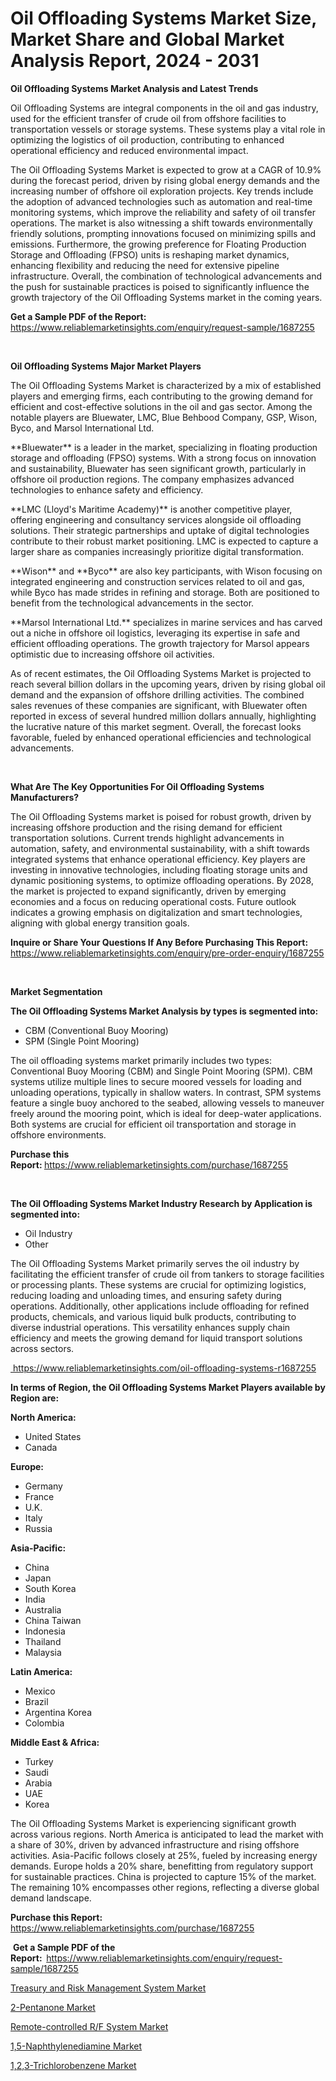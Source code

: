 <p><h1>Oil Offloading Systems Market Size, Market Share and Global Market Analysis Report, 2024 - 2031</h1></p><p><strong>Oil Offloading Systems Market Analysis and Latest Trends</strong></p>
<p><p>Oil Offloading Systems are integral components in the oil and gas industry, used for the efficient transfer of crude oil from offshore facilities to transportation vessels or storage systems. These systems play a vital role in optimizing the logistics of oil production, contributing to enhanced operational efficiency and reduced environmental impact.</p><p>The Oil Offloading Systems Market is expected to grow at a CAGR of 10.9% during the forecast period, driven by rising global energy demands and the increasing number of offshore oil exploration projects. Key trends include the adoption of advanced technologies such as automation and real-time monitoring systems, which improve the reliability and safety of oil transfer operations. The market is also witnessing a shift towards environmentally friendly solutions, prompting innovations focused on minimizing spills and emissions. Furthermore, the growing preference for Floating Production Storage and Offloading (FPSO) units is reshaping market dynamics, enhancing flexibility and reducing the need for extensive pipeline infrastructure. Overall, the combination of technological advancements and the push for sustainable practices is poised to significantly influence the growth trajectory of the Oil Offloading Systems market in the coming years.</p></p>
<p><strong>Get a Sample PDF of the Report:&nbsp;</strong> <a href="https://www.reliablemarketinsights.com/enquiry/request-sample/1687255?utm_campaign=1405&utm_medium=2&utm_source=Github&utm_content=ia&utm_term=16102024&utm_id=oil-offloading-systems">https://www.reliablemarketinsights.com/enquiry/request-sample/1687255</a></p>
<p>&nbsp;</p>
<p><strong>Oil Offloading Systems Major Market Players</strong></p>
<p><p>The Oil Offloading Systems Market is characterized by a mix of established players and emerging firms, each contributing to the growing demand for efficient and cost-effective solutions in the oil and gas sector. Among the notable players are Bluewater, LMC, Blue Behbood Company, GSP, Wison, Byco, and Marsol International Ltd.</p><p>**Bluewater** is a leader in the market, specializing in floating production storage and offloading (FPSO) systems. With a strong focus on innovation and sustainability, Bluewater has seen significant growth, particularly in offshore oil production regions. The company emphasizes advanced technologies to enhance safety and efficiency.</p><p>**LMC (Lloyd's Maritime Academy)** is another competitive player, offering engineering and consultancy services alongside oil offloading solutions. Their strategic partnerships and uptake of digital technologies contribute to their robust market positioning. LMC is expected to capture a larger share as companies increasingly prioritize digital transformation.</p><p>**Wison** and **Byco** are also key participants, with Wison focusing on integrated engineering and construction services related to oil and gas, while Byco has made strides in refining and storage. Both are positioned to benefit from the technological advancements in the sector.</p><p>**Marsol International Ltd.** specializes in marine services and has carved out a niche in offshore oil logistics, leveraging its expertise in safe and efficient offloading operations. The growth trajectory for Marsol appears optimistic due to increasing offshore oil activities.</p><p>As of recent estimates, the Oil Offloading Systems Market is projected to reach several billion dollars in the upcoming years, driven by rising global oil demand and the expansion of offshore drilling activities. The combined sales revenues of these companies are significant, with Bluewater often reported in excess of several hundred million dollars annually, highlighting the lucrative nature of this market segment. Overall, the forecast looks favorable, fueled by enhanced operational efficiencies and technological advancements.</p></p>
<p>&nbsp;</p>
<p><strong>What Are The Key Opportunities For Oil Offloading Systems Manufacturers?</strong></p>
<p><p>The Oil Offloading Systems market is poised for robust growth, driven by increasing offshore production and the rising demand for efficient transportation solutions. Current trends highlight advancements in automation, safety, and environmental sustainability, with a shift towards integrated systems that enhance operational efficiency. Key players are investing in innovative technologies, including floating storage units and dynamic positioning systems, to optimize offloading operations. By 2028, the market is projected to expand significantly, driven by emerging economies and a focus on reducing operational costs. Future outlook indicates a growing emphasis on digitalization and smart technologies, aligning with global energy transition goals.</p></p>
<p><strong>Inquire or Share Your Questions If Any Before Purchasing This Report:</strong> <a href="https://www.reliablemarketinsights.com/enquiry/pre-order-enquiry/1687255?utm_campaign=1405&utm_medium=2&utm_source=Github&utm_content=ia&utm_term=16102024&utm_id=oil-offloading-systems">https://www.reliablemarketinsights.com/enquiry/pre-order-enquiry/1687255</a></p>
<p>&nbsp;</p>
<p><strong>Market Segmentation</strong></p>
<p><strong>The Oil Offloading Systems Market Analysis by types is segmented into:</strong></p>
<p><ul><li>CBM (Conventional Buoy Mooring)</li><li>SPM (Single Point Mooring)</li></ul></p>
<p><p>The oil offloading systems market primarily includes two types: Conventional Buoy Mooring (CBM) and Single Point Mooring (SPM). CBM systems utilize multiple lines to secure moored vessels for loading and unloading operations, typically in shallow waters. In contrast, SPM systems feature a single buoy anchored to the seabed, allowing vessels to maneuver freely around the mooring point, which is ideal for deep-water applications. Both systems are crucial for efficient oil transportation and storage in offshore environments.</p></p>
<p><strong>Purchase this Report:&nbsp;</strong><a href="https://www.reliablemarketinsights.com/purchase/1687255?utm_campaign=1405&utm_medium=2&utm_source=Github&utm_content=ia&utm_term=16102024&utm_id=oil-offloading-systems">https://www.reliablemarketinsights.com/purchase/1687255</a></p>
<p>&nbsp;</p>
<p><strong>The Oil Offloading Systems Market Industry Research by Application is segmented into:</strong></p>
<p><ul><li>Oil Industry</li><li>Other</li></ul></p>
<p><p>The Oil Offloading Systems Market primarily serves the oil industry by facilitating the efficient transfer of crude oil from tankers to storage facilities or processing plants. These systems are crucial for optimizing logistics, reducing loading and unloading times, and ensuring safety during operations. Additionally, other applications include offloading for refined products, chemicals, and various liquid bulk products, contributing to diverse industrial operations. This versatility enhances supply chain efficiency and meets the growing demand for liquid transport solutions across sectors.</p></p>
<p><a href="https://www.reliablemarketinsights.com/oil-offloading-systems-r1687255?utm_campaign=1405&utm_medium=2&utm_source=Github&utm_content=ia&utm_term=16102024&utm_id=oil-offloading-systems">&nbsp;https://www.reliablemarketinsights.com/oil-offloading-systems-r1687255</a></p>
<p><strong>In terms of Region, the Oil Offloading Systems Market Players available by Region are:</strong></p>
<p>
    <p> <strong> North America: </strong>
        <ul>
            <li>United States</li>
            <li>Canada</li>
        </ul>
        </p> 
    <p> <strong> Europe: </strong>
        <ul>
            <li>Germany</li>
            <li>France</li>
            <li>U.K.</li>
            <li>Italy</li>
            <li>Russia</li>
        </ul>
        </p> 
    <p> <strong> Asia-Pacific: </strong>
        <ul>
            <li>China</li>
            <li>Japan</li>
            <li>South Korea</li>
            <li>India</li>
            <li>Australia</li>
            <li>China Taiwan</li>
            <li>Indonesia</li>
            <li>Thailand</li>
            <li>Malaysia</li>
        </ul>
        </p> 
    <p> <strong> Latin America: </strong>
        <ul>
            <li>Mexico</li>
            <li>Brazil</li>
            <li>Argentina Korea</li>
            <li>Colombia</li>
        </ul>
        </p> 
    <p> <strong> Middle East & Africa: </strong>
        <ul>
            <li>Turkey</li>
            <li>Saudi</li>
            <li>Arabia</li>
            <li>UAE</li>
            <li>Korea</li>
        </ul>
    </p>
    </p>
<p><p>The Oil Offloading Systems Market is experiencing significant growth across various regions. North America is anticipated to lead the market with a share of 30%, driven by advanced infrastructure and rising offshore activities. Asia-Pacific follows closely at 25%, fueled by increasing energy demands. Europe holds a 20% share, benefitting from regulatory support for sustainable practices. China is projected to capture 15% of the market. The remaining 10% encompasses other regions, reflecting a diverse global demand landscape.</p></p>
<p><strong>Purchase this Report: </strong><a href="https://www.reliablemarketinsights.com/purchase/1687255?utm_campaign=1405&utm_medium=2&utm_source=Github&utm_content=ia&utm_term=16102024&utm_id=oil-offloading-systems">https://www.reliablemarketinsights.com/purchase/1687255</a></p>
<p>&nbsp;<strong>Get a Sample PDF of the Report:&nbsp;&nbsp;</strong><a href="https://www.reliablemarketinsights.com/enquiry/request-sample/1687255?utm_campaign=1405&utm_medium=2&utm_source=Github&utm_content=ia&utm_term=16102024&utm_id=oil-offloading-systems">https://www.reliablemarketinsights.com/enquiry/request-sample/1687255</a></p>
<p><strong></strong></p>
<p><p><a href="https://www.linkedin.com/pulse/treasury-risk-management-system-market-forecast-global-ijfef?utm_campaign=1405&utm_medium=2&utm_source=Github&utm_content=ia&utm_term=16102024&utm_id=oil-offloading-systems">Treasury and Risk Management System Market</a></p><p><a href="https://www.linkedin.com/pulse/disruption-innovation-2-pentanone-industry-market-analysis-y01ef?utm_campaign=1405&utm_medium=2&utm_source=Github&utm_content=ia&utm_term=16102024&utm_id=oil-offloading-systems">2-Pentanone Market</a></p><p><a href="https://www.linkedin.com/pulse/remote-controlled-rf-system-market-trends-focusing-insight-forecast-vwzsc?trk=public_post_embed_feed-article-content&utm_campaign=1405&utm_medium=2&utm_source=Github&utm_content=ia&utm_term=16102024&utm_id=oil-offloading-systems">Remote-controlled R/F System Market</a></p><p><a href="https://www.linkedin.com/pulse/global-15-naphthylenediamine-industry-analysis-report-market-y16of?utm_campaign=1405&utm_medium=2&utm_source=Github&utm_content=ia&utm_term=16102024&utm_id=oil-offloading-systems">1,5-Naphthylenediamine Market</a></p><p><a href="https://www.linkedin.com/pulse/global-perspectives-123-trichlorobenzene-market-trends-challenges-r2ldf?utm_campaign=1405&utm_medium=2&utm_source=Github&utm_content=ia&utm_term=16102024&utm_id=oil-offloading-systems">1,2,3-Trichlorobenzene Market</a></p></p>